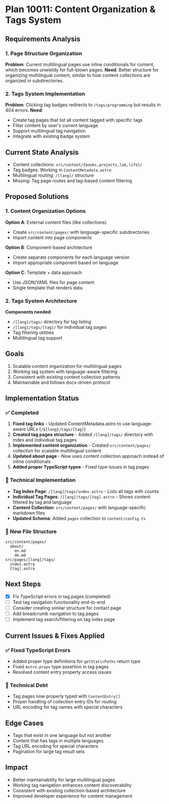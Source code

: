 # Plan 10011: Content Organization & Tags System

## Requirements Analysis

### 1. Page Structure Organization

**Problem**: Current multilingual pages use inline conditionals for content, which becomes unwieldy for full-blown pages.
**Need**: Better structure for organizing multilingual content, similar to how content collections are organized in subdirectories.

### 2. Tags System Implementation

**Problem**: Clicking tag badges redirects to `/tags/programming` but results in 404 errors.
**Need**:

- Create tag pages that list all content tagged with specific tags
- Filter content by user's current language
- Support multilingual tag navigation
- Integrate with existing badge system

## Current State Analysis

- Content collections: `src/content/{books,projects,lab,life}/`
- Tag badges: Working in `ContentMetadata.astro`
- Multilingual routing: `/[lang]/` structure
- Missing: Tag page routes and tag-based content filtering

## Proposed Solutions

### 1. Content Organization Options

**Option A**: External content files (like collections)

- Create `src/content/pages/` with language-specific subdirectories
- Import content into page components

**Option B**: Component-based architecture

- Create separate components for each language version
- Import appropriate component based on language

**Option C**: Template + data approach

- Use JSON/YAML files for page content
- Single template that renders data

### 2. Tags System Architecture

**Components needed**:

- `/[lang]/tags/` directory for tag listing
- `/[lang]/tags/[tag]/` for individual tag pages
- Tag filtering utilities
- Multilingual tag support

## Goals

1. Scalable content organization for multilingual pages
2. Working tag system with language-aware filtering
3. Consistent with existing content collection patterns
4. Maintainable and follows docs-driven protocol

## Implementation Status

### ✅ Completed

1. **Fixed tag links** - Updated ContentMetadata.astro to use language-aware URLs (`/${lang}/tags/[tag]`)
2. **Created tag pages structure** - Added `/[lang]/tags/` directory with index and individual tag pages
3. **Implemented content organization** - Created `src/content/pages/` collection for scalable multilingual content
4. **Updated about page** - Now uses content collection approach instead of inline conditionals
5. **Added proper TypeScript types** - Fixed type issues in tag pages

### 🔧 Technical Implementation

- **Tag Index Page**: `/[lang]/tags/index.astro` - Lists all tags with counts
- **Individual Tag Pages**: `/[lang]/tags/[tag].astro` - Shows content filtered by tag and language
- **Content Collection**: `src/content/pages/` with language-specific markdown files
- **Updated Schema**: Added `pages` collection to `content/config.ts`

### 📁 New File Structure

```
src/content/pages/
  about/
    en.md
    de.md
src/pages/[lang]/tags/
  index.astro
  [tag].astro
```

## Next Steps

- [x] Fix TypeScript errors in tag pages (completed)
- [ ] Test tag navigation functionality end-to-end
- [ ] Consider creating similar structure for contact page
- [ ] Add breadcrumb navigation to tag pages
- [ ] Implement tag search/filtering on tag index page

## Current Issues & Fixes Applied

### ✅ Fixed TypeScript Errors

- Added proper type definitions for `getStaticPaths` return type
- Fixed `Astro.props` type assertion in tag pages
- Resolved content entry property access issues

### 🔧 Technical Debt

- Tag pages now properly typed with `ContentEntry[]`
- Proper handling of collection entry IDs for routing
- URL encoding for tag names with special characters

## Edge Cases

- Tags that exist in one language but not another
- Content that has tags in multiple languages
- Tag URL encoding for special characters
- Pagination for large tag result sets

## Impact

- Better maintainability for large multilingual pages
- Working tag navigation enhances content discoverability
- Consistent with existing collection-based architecture
- Improved developer experience for content management

